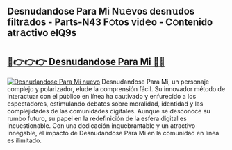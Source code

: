 ## Desnudandose Para Mi N𝚞𝚎vos desn𝚞dos filtr𝚊dos - Parts-N43 F𝚘tos vid𝚎o - C𝚘ntenido atr𝚊ctivo eIQ9s

# <h2><a href="http://mbdqpfx.tromn.icu/?c=Desnudandose+Para+Mi">🔗👉👉👉 Desnudandose Para Mi 🔗🔗</a></h2>

[![Desnudandose Para Mi nuevo](https://i.imgur.com/pEAQMta.gif)](http://mbdqpfx.tromn.icu/?c=Desnudandose+Para+Mi)
Desnudandose Para Mi, un personaje complejo y polarizador, elude la comprensión fácil. Su innovador método de interactuar con el público en línea ha cautivado y enfurecido a los espectadores, estimulando debates sobre moralidad, identidad y las complejidades de las comunidades digitales. Aunque se desconoce su rumbo futuro, su papel en la redefinición de la esfera digital es incuestionable. Con una dedicación inquebrantable y un atractivo innegable, el impacto de Desnudandose Para Mi en la comunidad en línea es ilimitado.
